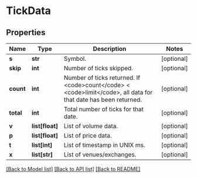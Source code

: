 # TickData

## Properties
Name | Type | Description | Notes
------------ | ------------- | ------------- | -------------
**s** | **str** | Symbol. | [optional] 
**skip** | **int** | Number of ticks skipped. | [optional] 
**count** | **int** | Number of ticks returned. If &lt;code&gt;count&lt;/code&gt; &lt; &lt;code&gt;limit&lt;/code&gt;, all data for that date has been returned. | [optional] 
**total** | **int** | Total number of ticks for that date. | [optional] 
**v** | **list[float]** | List of volume data. | [optional] 
**p** | **list[float]** | List of price data. | [optional] 
**t** | **list[int]** | List of timestamp in UNIX ms. | [optional] 
**x** | **list[str]** | List of venues/exchanges. | [optional] 

[[Back to Model list]](../README.md#documentation-for-models) [[Back to API list]](../README.md#documentation-for-api-endpoints) [[Back to README]](../README.md)


